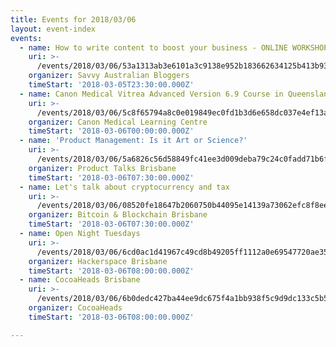 ```yaml
---
title: Events for 2018/03/06
layout: event-index
events:
  - name: How to write content to boost your business - ONLINE WORKSHOP
    uri: >-
      /events/2018/03/06/53a1313ab3e6101a3c9138e952b183662634125b413b935b85457ffa9d50d8a9
    organizer: Savvy Australian Bloggers
    timeStart: '2018-03-05T23:30:00.000Z'
  - name: Canon Medical Vitrea Advanced Version 6.9 Course in Queensland
    uri: >-
      /events/2018/03/06/5c8f65794a8c0e019849ec0fd1b3d6e658dc037e4ef13af4eea73f9c9b7c358a
    organizer: Canon Medical Learning Centre
    timeStart: '2018-03-06T00:00:00.000Z'
  - name: 'Product Management: Is it Art or Science?'
    uri: >-
      /events/2018/03/06/5a6826c56d58849fc41ee3d009deba79c24c0fadd71b6fa2a61807ccde151d36
    organizer: Product Talks Brisbane
    timeStart: '2018-03-06T07:30:00.000Z'
  - name: Let's talk about cryptocurrency and tax
    uri: >-
      /events/2018/03/06/08520fe18647b2060750b44095e14139a73062efc8f8ee4c5495d848c9d33b41
    organizer: Bitcoin & Blockchain Brisbane
    timeStart: '2018-03-06T07:30:00.000Z'
  - name: Open Night Tuesdays
    uri: >-
      /events/2018/03/06/6cd0ac1d41967c49cd8b49205ff1112a0e69547720ae3595299d6dea1181fc96
    organizer: Hackerspace Brisbane
    timeStart: '2018-03-06T08:00:00.000Z'
  - name: CocoaHeads Brisbane
    uri: >-
      /events/2018/03/06/6b0dedc427ba44ee9dc675f4a1bb938f5c9d9dc133c5b598689ceff926a6ead2
    organizer: CocoaHeads
    timeStart: '2018-03-06T08:00:00.000Z'

---
```

